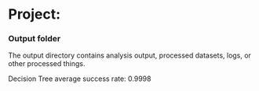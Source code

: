 # Project: 
### Output folder

The output directory contains analysis output, processed datasets, logs, or other processed things.

Decision Tree average success rate: 0.9998

